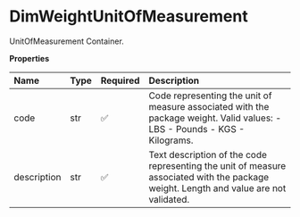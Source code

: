 # DimWeightUnitOfMeasurement

UnitOfMeasurement Container.

**Properties**

| Name        | Type | Required | Description                                                                                                                           |
| :---------- | :--- | :------- | :------------------------------------------------------------------------------------------------------------------------------------ |
| code        | str  | ✅       | Code representing the unit of measure associated with the package weight. Valid values: - LBS - Pounds - KGS - Kilograms.             |
| description | str  | ✅       | Text description of the code representing the unit of measure associated with the package weight. Length and value are not validated. |

<!-- This file was generated by liblab | https://liblab.com/ -->
